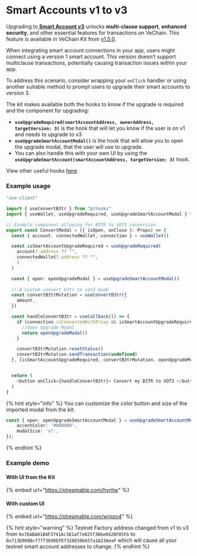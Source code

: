 # Smart Accounts v1 to v3

Upgrading to[ **Smart Account v3**](../../social-login/smart-accounts.md) unlocks **multi-clause support**, **enhanced security**, and other essential features for transactions on VeChain. This feature is available in VeChain Kit from [v1.5.0](https://github.com/vechain/vechain-kit/releases/tag/1.5.0).

When integrating smart account connections in your app, users might connect using a version 1 smart account. This version doesn’t support multiclause transactions, potentially causing transaction issues within your app.

To address this scenario, consider wrapping your `onClick` handler or using another suitable method to prompt users to upgrade their smart accounts to version 3.

The kit makes available both the hooks to know if the upgrade is required and the component for upgrading:

* **`useUpgradeRequired(smartAccountAddress, ownerAddress, targetVersion: 3)`** is the hook that will let you know if the user is on v1 and needs to upgrade to v3
* **`useUpgradeSmartAccountModal()`** is the hook that will allow you to open the upgrade modal, that the user will use to upgrade.
* You can also handle this with your own UI by using the **`useUpgradeSmartAccount(smartAccountAddress, targetVersion: 3)`** hook.

View other useful hooks [here](../hooks/smart-account.md).

### Example usage

```typescript
"use-client"

import { useConvertB3tr } from "@/hooks"
import { useWallet, useUpgradeRequired, useUpgradeSmartAccountModal } from "@vechain/vechain-kit"

// Example component allowing for B3TR to VOT3 conversion
export const ConvertModal = ({ isOpen, onClose }: Props) => {
  const { account, connectedWallet, connection } = useWallet()

  const isSmartAccountUpgradeRequired = useUpgradeRequired(
    account?.address ?? "",
    connectedWallet?.address ?? "",
    3
  )

  const { open: openUpgradeModal } = useUpgradeSmartAccountModal()
  
  // A custom convert b3tr to vot3 hook
  const convertB3trMutation = useConvertB3tr({
    amount,
  })

  const handleConvertB3tr = useCallback(() => {
    if (connection.isConnectedWithPrivy && isSmartAccountUpgradeRequired) {
      //Open Upgrade Modal
      return openUpgradeModal()
    }

    convertB3trMutation.resetStatus()
    convertB3trMutation.sendTransaction(undefined)
  }, [isSmartAccountUpgradeRequired, convertB3trMutation, openUpgradeModal, connection])


  return (
    <button onClick={handleConvertB3tr}> Convert my B3TR to VOT3 </button>
  )
}
```

{% hint style="info" %}
You can customize the color button and size of the imported modal from the kit:

```typescript
const { open: openUpgradeSmartAccountModal } = useUpgradeSmartAccountModal({
    accentColor: '#000000',
    modalSize: 'xl',
});
```
{% endhint %}

### Example demo

#### With UI from the Kit

{% embed url="https://streamable.com/hyritw" %}

#### With custom UI

{% embed url="https://streamable.com/wrpzo4" %}

{% hint style="warning" %}
Testnet Factory address changed from v1 to v3 from `0x7EABA81B4F3741Ac381af7e025f3B6e0428F05Fb` to  `0x713b908Bcf77f3E00EFEf328E50b657a1A23AeaF` which will cause all your testnet smart account addresses to change.
{% endhint %}
